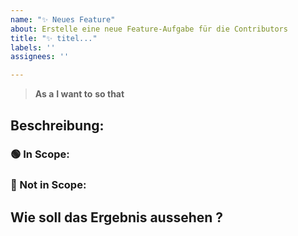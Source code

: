 ```yaml
---
name: "✨ Neues Feature"
about: Erstelle eine neue Feature-Aufgabe für die Contributors
title: "✨ titel..."
labels: ''
assignees: ''

---
```


<!-- 8UNG! Dieses Template wird nur von den Contributors verwendet! Wenn du eine neue Funktion vorschlagen möchtest, verwende bitte das entsprechende Template! Danke :) -->
> **As a**
> **I want to**
> **so that**

## Beschreibung:

### 🟢 In Scope:

### 🔴 Not in Scope:

## Wie soll das Ergebnis aussehen ?
